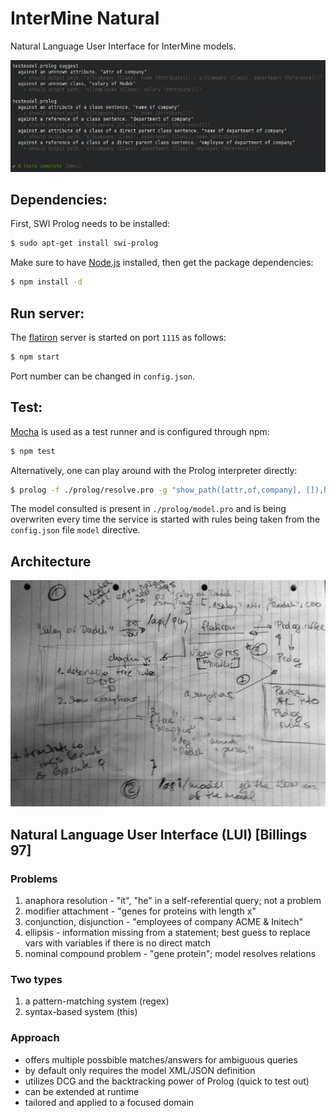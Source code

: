 # InterMine Natural

Natural Language User Interface for InterMine models.

![image](https://github.com/radekstepan/intermine-natural/raw/master/misc/test.png)

## Dependencies:

First, SWI Prolog needs to be installed:

```bash
$ sudo apt-get install swi-prolog
```

Make sure to have [Node.js](https://github.com/joyent/node/wiki/Installing-Node.js-via-package-manager) installed, then get the package dependencies:

```bash
$ npm install -d
```

## Run server:

The [flatiron](http://flatironjs.org/) server is started on port `1115` as follows:

```bash
$ npm start
```

Port number can be changed in `config.json`.

## Test:

[Mocha](http://visionmedia.github.com/mocha/) is used as a test runner and is configured through npm:

```bash
$ npm test
```

Alternatively, one can play around with the Prolog interpreter directly:

```bash
$ prolog -f ./prolog/resolve.pro -g "show_path([attr,of,company], []),halt"
```

The model consulted is present in `./prolog/model.pro` and is being overwriten every time the service is started with rules being taken from the `config.json` file `model` directive.

## Architecture

![image](https://github.com/radekstepan/intermine-natural/raw/master/misc/architecture.jpg)

## Natural Language User Interface (LUI) [Billings 97]

### Problems

1. anaphora resolution - "it", "he" in a self-referential query; not a problem
2. modifier attachment - "genes for proteins with length x"
3. conjunction, disjunction - "employees of company ACME & Initech"
4. ellipsis - information missing from a statement; best guess to replace vars with variables if there is no direct match
5. nominal compound problem - "gene protein"; model resolves relations

### Two types

1. a pattern-matching system (regex)
2. syntax-based system (this)

### Approach

* offers multiple possbible matches/answers for ambiguous queries
* by default only requires the model XML/JSON definition
* utilizes DCG and the backtracking power of Prolog (quick to test out)
* can be extended at runtime
* tailored and applied to a focused domain